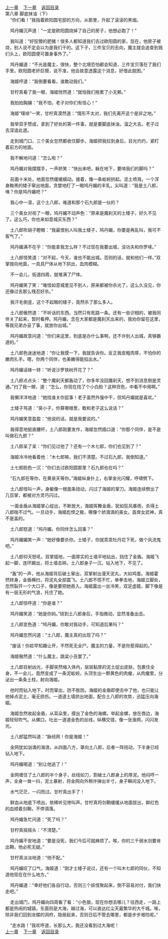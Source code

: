 
[上一章](https://github.com/xiaominghe2014/spider_book/blob/master/book/知北游/第15章.md)&nbsp;&nbsp;&nbsp;&nbsp;[下一章](https://github.com/xiaominghe2014/spider_book/blob/master/book/知北游/第17章.md)&nbsp;&nbsp;&nbsp;&nbsp;[返回目录](https://github.com/xiaominghe2014/spider_book/blob/master/book/知北游/README.md)
<br /> 第八章 脚底抹油（下）<br />
        “你们看！”我指着欧阳圆宅邸的方向，从那里，升起了滚滚的黑烟。

    鸠丹媚沉声道：“一定是欧阳圆烧掉了自己的房子，他想必跑了！”

    我叫道：“好狡猾的肥猪！很多人都知道我们去过欧阳圆的家，现在，他房子被烧，别人说不定会以为是我们干的。这下子，三件宝贝的去向，魔主就会追查到我们头上，欧阳圆便可置身事外了。”

    鸠丹媚道：“不光是魔主，很快，整个北境恐怕都会知道，三件宝贝落在了我们手里。欧阳圆老奸巨猾，说不准，他会故意透露这个消息，好借此脱困。”

    海姬哼道：“我倒要看看，谁敢动我们。”

    甘柠真看了我一眼，海姬恍然道：“就怕我们拖累了小无赖。”

    我拍拍胸脯：“我不怕，老子对你们有信心！”

    海姬“噗哧”一笑，甘柠真漠然道：“情形不太对，我们先离开这个是非之地。”

    我举双手赞成，拿到了好处的第一件事，就是要脚底抹油，溜之大吉。老子过去深谙此道。

    走到城门口，三个美女忽然都收住脚步。海姬把我拉到身后，目光灼灼，紧盯着前方的地面。

    我不解地问道：“怎么啦？”

    鸠丹媚对我摆摆手，一声娇笑：“快出来吧，躲在地下，要啃我们的脚吗？”

    前面十米处，地面忽然缓缓蠕动。接着，像一条蚯蚓拱起。泥土喷溅，一个浑身黝黑的矮子窜出地面，贪婪地盯了一眼鸠丹媚的丰乳，尖叫道：“我是土八郎，咦？你是鸠丹媚吧？”

    我心中一凛，这个土八郎，难道和那个石九郎是一伙的？

    三个美女对视了一眼，鸠丹媚不动声色：“原来是魔刹天的土矮子，好久不见了。这么巧，你也来如意城买东西？”

    土八郎吹胡子瞪眼：“我最恨别人叫我土矮子，鸠丹媚，你要是再乱叫，我可不客气了。”

    鸠丹媚满不在乎：“你能拿我怎么样？不过现在我要出城，没功夫和你罗嗦。”

    土八郎怪笑道：“对不起，今天，谁也不能出城。否则的话，就和他们一样。”双掌按向地面，一具具尸体从地下拱出，血肉模糊。

    不一会儿，街道四周，就堆满了尸体。

    鸠丹媚笑了笑：“难怪如意城里见不到人，原来都被你杀光了。这么久没见，你还像过去那么残忍好杀。”

    我汗毛倒竖，这个不起眼的矮子，竟然杀了那么多人。

    土八郎傲然道：“不听话的东西，当然只有死路一条。还有一些识相的，被我同伴关了起来，暂时看押。鸠丹媚，念在大家都是魔刹天出来的，我劝你留在这里，等我兄弟办妥了事，就放你出城。”

    鸠丹媚故意问道：“你们来这里，到底是办什么事啊，还不许别人出城，真够霸道的。”

    土八郎色迷迷地道：“你让我摸一下，我就告诉你。反正我皮粗肉厚，不怕你的嫩肉扎手。嗯，你两个同伴，也美嫩得能掐出水。”

    鸠丹媚话锋一转：“听说沙罗铁树开花了？”

    土八郎点点头：“整个魔刹天都轰动了，你多年没回魔刹天，想不到消息倒是灵通。”扫了我一眼，道：“怎么，你现在找了个小白脸？这种货色，中看不中用啊。”

    我懒洋洋地道：“她找谁关你屁事！老子虽然外强中干，但鸠丹媚就是喜欢。”

    土矮子骂道：“臭小子，你算哪根葱，敢和老子这么说话？”

    鸠丹媚笑意盈盈：“他说的话，就是我要说的。”

    我得意地挺直腰杆，土八郎刚要发作，海姬忽然插口道：“你那个同伴，是不是叫做石九郎？”

    土八郎呆了呆：“你们见过他了？还有一个木七郎，你们也见到了？”

    海姬冷冷地看着他：“木七郎嘛，我们不清楚。不过石九郎，我倒知道。”

    土七郎脸色一沉：“你们去过欧阳圆那里？石九郎也在吗？”

    “石九郎在等你，在黄泉天等你。”海姬纵身扑上，右掌金光闪耀，呼啸劈下。

    土八郎怪叫一声，身躯像一根面条扭动，闪过了海姬的掌刀。海姬连续劈出了几百掌，都被对方灵巧闪过。

    一面金盾从海姬掌心绽出，不断放大，海姬挥舞金盾，犹如狂风暴雨，杀得土八郎喘不过气。一旦动手，海姬彪悍之极，哪像个娇滴滴的美女。首席女武神，真不是盖的。

    土八郎怒道：“鸠丹媚，你同伴怎么回事？”

    鸠丹媚媚笑一声：“她好像要杀你。土矮子，你就乖乖牡丹花下死，做个风流鬼吧。”

    土八郎仰天怒吼，双掌插地，一面厚实的土墙平地钻出，挡住了金盾。海姬飞起一脚，连环踢出，将土墙击碎。土八郎身子一沉，钻入地下，不见了。

    “轰”的一声，他从海姬背后破土窜出，双掌射出漫天泥丸，大如鸡蛋。海姬霍然转身，金盾横扫，将泥丸全部震飞。土八郎不慌不忙，单拳击地，海姬立脚处，忽然裂开一个大口子，像是要把她吞入。海姬露出一丝冷笑，双足虚踏，脚下像是有一层无形的气浪，托住了她。

    土八郎惊呼道：“你是谁？”

    鸠丹媚笑道：“她是你妈。”绕到土八郎身后，手指微动，显然准备出击。

    土八郎变色道：“鸠丹媚，你敢对我动手，可知道后果吗？”

    鸠丹媚忽然问道：“土八郎，魔主真的出现了吗？”

    “废话！你趁早知趣让开，不然死无全尸。魔主的力量，不是你惹得起的。”

    海姬傲然道：“什么魔主，跳梁小丑罢了。”

    土八郎目射凶光，手脚突然缩入体内，层层黏厚的泥土绽出皮肤，包裹住全身，不一会儿，竟然变成了一条泥蚯蚓，头顶生出一颗黄色的肉瘤，从肉瘤里，分泌出一条条土柱，射向海姬。

    他时而钻入地下，时而窜出，防不胜防。海姬的金盾即使击中了他，也只能让他掉点泥土，毫无损伤。一道道土墙拱出地面，配合土八郎的攻势，迅猛压向海姬。

    海姬忽然收起金盾，从耳朵里，摸出了金色的海螺。举起金螺，放在唇边，海姬轻轻吹气。从螺口，吐出一道道金色的丝线，纵横交错，像一张渔网，闪闪发光。

    土八郎猛然叫道：“脉经网！你是海姬！”

    金网犹如汹涌的海浪，从四面八方，罩向土八郎，后者一阵扭动，下半身已经钻入地下。

    鸠丹媚喝道：“别让他逃了！”

    金网缠住了土八郎的半个身子，丝线如刀，割破土八郎身上的厚泥。他闷哼一声，全身一耸一抖，泥土暴射，将金网向外稍许弹出半寸，身子瞬间没入地下。

    水气茫茫，一闪而过。甘柠真出手了！

    鲜血从地底下喷出，依稀听见惨叫声。甘柠真将剑鞘缓缓从地面拔出，鲜红色的血顺着剑鞘，不停滴落。

    鸠丹媚急忙问道：“死了吗？”

    甘柠真摇摇头：“不清楚。”

    鸠丹媚不安地道：“要是没死，我们今后可就麻烦了。唉，你的三千弱水剑要肯出鞘，他必死无疑。”

    甘柠真淡淡地道：“他不配。”

    鸠丹媚叹了口气，海姬道：“刚才土矮子说过，还有一个叫木七郎的同伙，不知道他现在在什么地方。”

    鸠丹媚道：“幸好他们各自行动，否则三个妖怪聚起来，倒不容易对付，我们快走吧。”

    走出城门，鸠丹媚向四周看了看：“小色狼，现在你想去哪儿？往西走，一路上都是热闹的城镇，东面则是大海，越过海，可以直达红尘天最繁华的大千城。唉，除非我们回到龙蝶的洞府，隐居起来，否则日后不管去哪里，都是步步艰险呢。”

    “走水路！”我欢呼道，长那么大，我还没看到过大海呢！
  <br />
[上一章](https://github.com/xiaominghe2014/spider_book/blob/master/book/知北游/第15章.md)&nbsp;&nbsp;&nbsp;&nbsp;[下一章](https://github.com/xiaominghe2014/spider_book/blob/master/book/知北游/第17章.md)&nbsp;&nbsp;&nbsp;&nbsp;[返回目录](https://github.com/xiaominghe2014/spider_book/blob/master/book/知北游/README.md)
